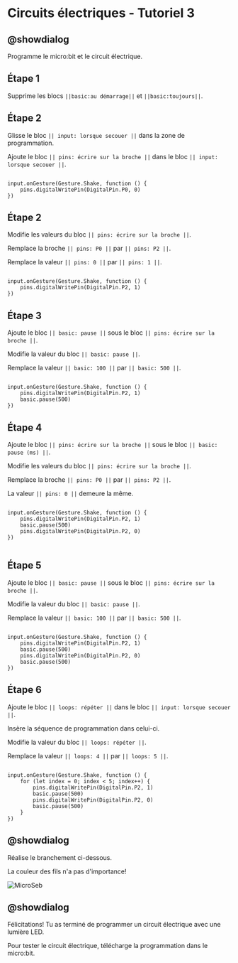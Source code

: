 # Circuits électriques - Tutoriel 3

## @showdialog

Programme le micro:bit et le circuit électrique.

## Étape 1 

Supprime les blocs ``||basic:au démarrage||`` et ``||basic:toujours||``.

## Étape 2

Glisse le bloc ``|| input: lorsque secouer ||`` dans la zone de programmation.

Ajoute le bloc ``|| pins: écrire sur la broche ||`` dans le bloc ``|| input: lorsque secouer ||``.

```blocks

input.onGesture(Gesture.Shake, function () {
    pins.digitalWritePin(DigitalPin.P0, 0)
})

```

## Étape 2

Modifie les valeurs du bloc ``|| pins: écrire sur la broche ||``.

Remplace la broche ``|| pins: P0 ||`` par ``|| pins: P2 ||``.

Remplace la valeur ``|| pins: 0 ||`` par ``|| pins: 1 ||``.

```blocks

input.onGesture(Gesture.Shake, function () {
    pins.digitalWritePin(DigitalPin.P2, 1)
})

```

## Étape 3

Ajoute le bloc ``|| basic: pause ||`` sous le bloc ``|| pins: écrire sur la broche ||``.

Modifie la valeur du bloc ``|| basic: pause ||``.

Remplace la valeur ``|| basic: 100 ||`` par ``|| basic: 500 ||``.

```blocks

input.onGesture(Gesture.Shake, function () {
    pins.digitalWritePin(DigitalPin.P2, 1)
    basic.pause(500)
})

```

## Étape 4

Ajoute le bloc ``|| pins: écrire sur la broche ||`` sous le bloc ``|| basic: pause (ms) ||``.

Modifie les valeurs du bloc ``|| pins: écrire sur la broche ||``.

Remplace la broche ``|| pins: P0 ||`` par ``|| pins: P2 ||``.

La valeur ``|| pins: 0 ||`` demeure la même.


```blocks

input.onGesture(Gesture.Shake, function () {
    pins.digitalWritePin(DigitalPin.P2, 1)
    basic.pause(500)
    pins.digitalWritePin(DigitalPin.P2, 0)
})


```

## Étape 5

Ajoute le bloc ``|| basic: pause ||`` sous le bloc ``|| pins: écrire sur la broche ||``.

Modifie la valeur du bloc ``|| basic: pause ||``.

Remplace la valeur ``|| basic: 100 ||`` par ``|| basic: 500 ||``.

```blocks

input.onGesture(Gesture.Shake, function () {
    pins.digitalWritePin(DigitalPin.P2, 1)
    basic.pause(500)
    pins.digitalWritePin(DigitalPin.P2, 0)
    basic.pause(500)
})

```

## Étape 6

Ajoute le bloc ``|| loops: répéter ||`` dans le bloc ``|| input: lorsque secouer ||``.

Insère la séquence de programmation dans celui-ci.

Modifie la valeur du bloc ``|| loops: répéter ||``.

Remplace la valeur ``|| loops: 4 ||`` par ``|| loops: 5 ||``.

```blocks

input.onGesture(Gesture.Shake, function () {
    for (let index = 0; index < 5; index++) {
        pins.digitalWritePin(DigitalPin.P2, 1)
        basic.pause(500)
        pins.digitalWritePin(DigitalPin.P2, 0)
        basic.pause(500)
    }
})

```

## @showdialog 

Réalise le branchement ci-dessous.

La couleur des fils n'a pas d'importance!

![MicroSeb](https://github.com/sbergeroncp/micro-seb/blob/master/3.png?raw=true)

## @showdialog 

Félicitations! Tu as terminé de programmer un circuit électrique avec une lumière LED.

Pour tester le circuit électrique, télécharge la programmation dans le micro:bit.